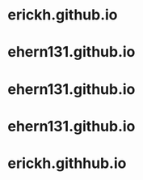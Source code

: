 # erickh.github.io
# ehern131.github.io
# ehern131.github.io
# ehern131.github.io
# erickh.githhub.io
